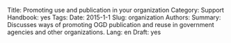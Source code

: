Title: Promoting use and publication in your organization
Category: Support
Handbook: yes
Tags:
Date: 2015-1-1
Slug: organization
Authors:
Summary: Discusses ways of promoting OGD publication and reuse in government agencies and other organizations.
Lang: en
Draft: yes
